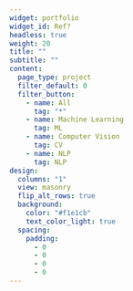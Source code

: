 ```yaml
---
widget: portfolio
widget_id: Ref?
headless: true
weight: 20
title: ""
subtitle: ""
content:
  page_type: project
  filter_default: 0
  filter_button:
    - name: All
      tag: "*"
    - name: Machine Learning
      tag: ML
    - name: Computer Vision
      tag: CV
    - name: NLP
      tag: NLP
design:
  columns: "1"
  view: masonry
  flip_alt_rows: true
  background:
    color: "#f1e1cb"
    text_color_light: true
  spacing:
    padding:
      - 0
      - 0
      - 0
      - 0
---
```

